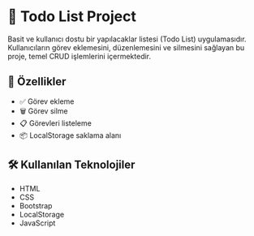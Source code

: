 # 📝 Todo List Project

Basit ve kullanıcı dostu bir yapılacaklar listesi (Todo List) uygulamasıdır. Kullanıcıların görev eklemesini, düzenlemesini ve silmesini sağlayan bu proje, temel CRUD işlemlerini içermektedir.

## 🚀 Özellikler

- ✅ Görev ekleme
- 🗑️ Görev silme
- 📋 Görevleri listeleme
- 📦 LocalStorage saklama alanı

## 🛠️ Kullanılan Teknolojiler

- HTML
- CSS
- Bootstrap
- LocalStorage
- JavaScript 

